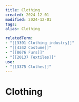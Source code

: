 ```yaml
---
title: Clothing
created: 2024-12-01
modified: 2024-12-01
tags: 
alias: Clothing

relatedTerm:
- "[[3391 Clothing industry]]"
- "[[4342 Costume]]"
- "[[8676 Furs]]"
- "[[20137 Textiles]]"
use:
- "[[3375 Clothes]]"
---
```

# Clothing
